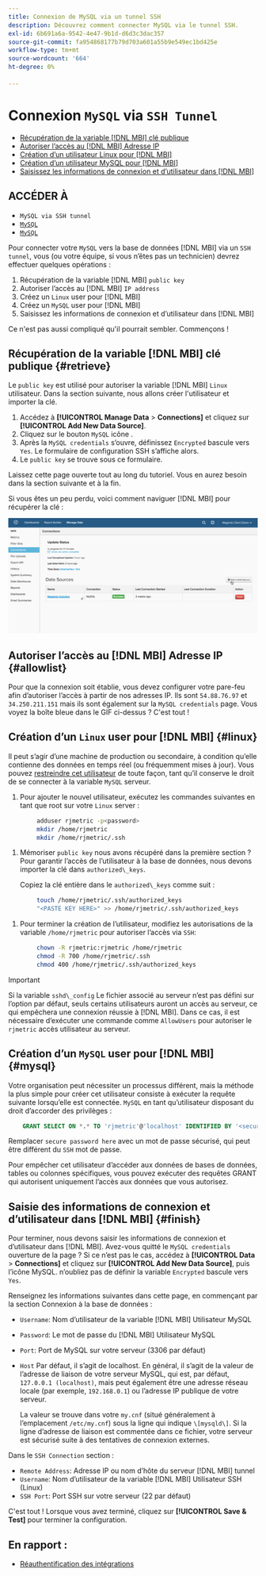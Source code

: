 ```yaml
---
title: Connexion de MySQL via un tunnel SSH
description: Découvrez comment connecter MySQL via le tunnel SSH.
exl-id: 6b691a6a-9542-4e47-9b1d-d6d3c3dac357
source-git-commit: fa954868177b79d703a601a55b9e549ec1bd425e
workflow-type: tm+mt
source-wordcount: '664'
ht-degree: 0%

---
```


# Connexion `MySQL` via `SSH Tunnel`

* [Récupération de la variable [!DNL MBI] clé publique](#retrieve)
* [Autoriser l’accès au [!DNL MBI] Adresse IP](#allowlist)
* [Création d’un utilisateur Linux pour [!DNL MBI]](#linux)
* [Création d’un utilisateur MySQL pour [!DNL MBI]](#mysql)
* [Saisissez les informations de connexion et d’utilisateur dans [!DNL MBI]](#finish)

## ACCÉDER À

* `MySQL via SSH tunnel`
* [`MySQL`](../integrations/mysql-via-a-direct-connection.md)
* [`MySQL`](../integrations/mysql-via-cpanel.md)

Pour connecter votre `MySQL` vers la base de données [!DNL MBI] via un `SSH tunnel`, vous (ou votre équipe, si vous n’êtes pas un technicien) devrez effectuer quelques opérations :

1. Récupération de la variable [!DNL MBI] `public key`
1. Autoriser l’accès au [!DNL MBI] `IP address`
1. Créez un `Linux` user pour [!DNL MBI]
1. Créez un `MySQL` user pour [!DNL MBI]
1. Saisissez les informations de connexion et d’utilisateur dans [!DNL MBI]

Ce n&#39;est pas aussi compliqué qu&#39;il pourrait sembler. Commençons !

## Récupération de la variable [!DNL MBI] clé publique {#retrieve}

Le `public key` est utilisé pour autoriser la variable [!DNL MBI] `Linux` utilisateur. Dans la section suivante, nous allons créer l&#39;utilisateur et importer la clé.

1. Accédez à **[!UICONTROL Manage Data** > **Connections]** et cliquez sur **[!UICONTROL Add New Data Source]**.
1. Cliquez sur le bouton `MySQL` icône .
1. Après la `MySQL credentials` s’ouvre, définissez `Encrypted` bascule vers `Yes`. Le formulaire de configuration SSH s’affiche alors.
1. Le `public key` se trouve sous ce formulaire.

Laissez cette page ouverte tout au long du tutoriel. Vous en aurez besoin dans la section suivante et à la fin.

Si vous êtes un peu perdu, voici comment naviguer [!DNL MBI] pour récupérer la clé :

![](../../../assets/MySQL_SSH.gif)<!--{: width="770"}-->

## Autoriser l’accès au [!DNL MBI] Adresse IP {#allowlist}

Pour que la connexion soit établie, vous devez configurer votre pare-feu afin d’autoriser l’accès à partir de nos adresses IP. Ils sont `54.88.76.97` et `34.250.211.151` mais ils sont également sur la `MySQL credentials` page. Vous voyez la boîte bleue dans le GIF ci-dessus ? C&#39;est tout !

## Création d’un `Linux` user pour [!DNL MBI] {#linux}

Il peut s’agir d’une machine de production ou secondaire, à condition qu’elle contienne des données en temps réel (ou fréquemment mises à jour). Vous pouvez [restreindre cet utilisateur](../../../administrator/account-management/restrict-db-access.md) de toute façon, tant qu’il conserve le droit de se connecter à la variable `MySQL` serveur.

1. Pour ajouter le nouvel utilisateur, exécutez les commandes suivantes en tant que root sur votre `Linux` server :

```bash
        adduser rjmetric -p<password>
        mkdir /home/rjmetric
        mkdir /home/rjmetric/.ssh
```

1. Mémoriser `public key` nous avons récupéré dans la première section ? Pour garantir l’accès de l’utilisateur à la base de données, nous devons importer la clé dans `authorized\_keys`.

   Copiez la clé entière dans le `authorized\_keys` comme suit :

```bash
        touch /home/rjmetric/.ssh/authorized_keys
        "<PASTE KEY HERE>" >> /home/rjmetric/.ssh/authorized_keys
```

1. Pour terminer la création de l’utilisateur, modifiez les autorisations de la variable `/home/rjmetric` pour autoriser l’accès via `SSH`:

```bash
        chown -R rjmetric:rjmetric /home/rjmetric
        chmod -R 700 /home/rjmetric/.ssh
        chmod 400 /home/rjmetric/.ssh/authorized_keys
```

>[!IMPORTANT]
>
>Si la variable `sshd\_config` Le fichier associé au serveur n’est pas défini sur l’option par défaut, seuls certains utilisateurs auront un accès au serveur, ce qui empêchera une connexion réussie à [!DNL MBI]. Dans ce cas, il est nécessaire d’exécuter une commande comme `AllowUsers` pour autoriser le `rjmetric` accès utilisateur au serveur.

## Création d’un `MySQL` user pour [!DNL MBI] {#mysql}

Votre organisation peut nécessiter un processus différent, mais la méthode la plus simple pour créer cet utilisateur consiste à exécuter la requête suivante lorsqu’elle est connectée. `MySQL` en tant qu’utilisateur disposant du droit d’accorder des privilèges :

```sql
    GRANT SELECT ON *.* TO 'rjmetric'@'localhost' IDENTIFIED BY '<secure password here>';
```

Remplacer `secure password here` avec un mot de passe sécurisé, qui peut être différent du `SSH` mot de passe.

Pour empêcher cet utilisateur d’accéder aux données de bases de données, tables ou colonnes spécifiques, vous pouvez exécuter des requêtes GRANT qui autorisent uniquement l’accès aux données que vous autorisez.

## Saisie des informations de connexion et d’utilisateur dans [!DNL MBI] {#finish}

Pour terminer, nous devons saisir les informations de connexion et d’utilisateur dans [!DNL MBI]. Avez-vous quitté le `MySQL credentials` ouverture de la page ? Si ce n’est pas le cas, accédez à **[!UICONTROL Data** > **Connections]** et cliquez sur **[!UICONTROL Add New Data Source]**, puis l’icône MySQL. n’oubliez pas de définir la variable `Encrypted` bascule vers `Yes`.

Renseignez les informations suivantes dans cette page, en commençant par la section Connexion à la base de données :

* `Username`: Nom d’utilisateur de la variable [!DNL MBI] Utilisateur MySQL
* `Password`: Le mot de passe du [!DNL MBI] Utilisateur MySQL
* `Port`: Port de MySQL sur votre serveur (3306 par défaut)
* `Host` Par défaut, il s’agit de localhost. En général, il s’agit de la valeur de l’adresse de liaison de votre serveur MySQL, qui est, par défaut, `127.0.0.1 (localhost)`, mais peut également être une adresse réseau locale (par exemple, `192.168.0.1`) ou l’adresse IP publique de votre serveur.

   La valeur se trouve dans votre `my.cnf` (situé généralement à l’emplacement `/etc/my.cnf`) sous la ligne qui indique `\[mysqld\]`. Si la ligne d’adresse de liaison est commentée dans ce fichier, votre serveur est sécurisé suite à des tentatives de connexion externes.

Dans le `SSH Connection` section :

* `Remote Address`: Adresse IP ou nom d’hôte du serveur [!DNL MBI] tunnel
* `Username`: Nom d’utilisateur de la variable [!DNL MBI] Utilisateur SSH (Linux)
* `SSH Port`: Port SSH sur votre serveur (22 par défaut)

C&#39;est tout ! Lorsque vous avez terminé, cliquez sur **[!UICONTROL Save & Test]** pour terminer la configuration.

## En rapport :

* [Réauthentification des intégrations](https://experienceleague.adobe.com/docs/commerce-knowledge-base/kb/how-to/mbi-reauthenticating-integrations.html?lang=en)

